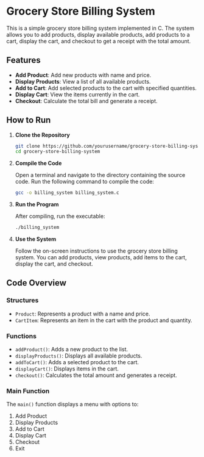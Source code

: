 # Grocery Store Billing System

This is a simple grocery store billing system implemented in C. The system allows you to add products, display available products, add products to a cart, display the cart, and checkout to get a receipt with the total amount.

## Features

- **Add Product**: Add new products with name and price.
- **Display Products**: View a list of all available products.
- **Add to Cart**: Add selected products to the cart with specified quantities.
- **Display Cart**: View the items currently in the cart.
- **Checkout**: Calculate the total bill and generate a receipt.

## How to Run

1. **Clone the Repository**

    ```sh
    git clone https://github.com/yourusername/grocery-store-billing-system.git
    cd grocery-store-billing-system
    ```

2. **Compile the Code**

    Open a terminal and navigate to the directory containing the source code. Run the following command to compile the code:

    ```sh
    gcc -o billing_system billing_system.c
    ```

3. **Run the Program**

    After compiling, run the executable:

    ```sh
    ./billing_system
    ```

4. **Use the System**

    Follow the on-screen instructions to use the grocery store billing system. You can add products, view products, add items to the cart, display the cart, and checkout.

## Code Overview

### Structures

- `Product`: Represents a product with a name and price.
- `CartItem`: Represents an item in the cart with the product and quantity.

### Functions

- `addProduct()`: Adds a new product to the list.
- `displayProducts()`: Displays all available products.
- `addToCart()`: Adds a selected product to the cart.
- `displayCart()`: Displays items in the cart.
- `checkout()`: Calculates the total amount and generates a receipt.

### Main Function

The `main()` function displays a menu with options to:
1. Add Product
2. Display Products
3. Add to Cart
4. Display Cart
5. Checkout
6. Exit


